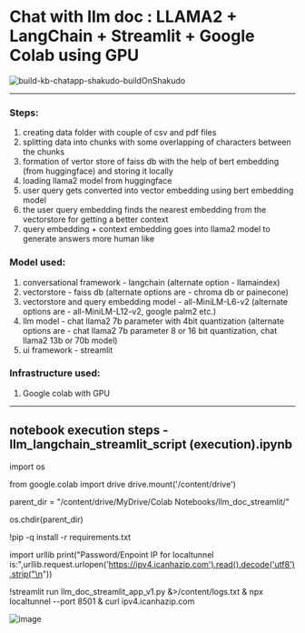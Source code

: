 # Chat with llm doc : LLAMA2 + LangChain + Streamlit + Google Colab using GPU

![build-kb-chatapp-shakudo-buildOnShakudo](https://github.com/anirban071/llm_doc_streamlit/assets/7694348/be4caa93-84fe-4397-9723-0ab71c11b04b)


----------------------------------------------------------------------------
### Steps:
1. creating data folder with couple of csv and pdf files
2. splitting data into chunks with some overlapping of characters between the chunks
3. formation of vertor store of faiss db with the help of bert embedding (from huggingface) and storing it locally
4. loading llama2 model from huggingface
5. user query gets converted into vector embedding using bert embedding model
6. the user query embedding finds the nearest embedding from the vectorstore for getting a better context
7. query embedding + context embedding goes into llama2 model to generate answers more human like


### Model used:
1. conversational framework - langchain (alternate option - llamaindex)
2. vectorstore - faiss db (alternate options are - chroma db or painecone)
3. vectorstore and query embedding model - all-MiniLM-L6-v2 (alternate options are - all-MiniLM-L12-v2, google palm2 etc.)
4. llm model - chat llama2 7b parameter with 4bit quantization (alternate options are - chat llama2 7b parameter 8 or 16 bit quantization, chat llama2 13b or 70b model)
5. ui framework - streamlit


### Infrastructure used:
1. Google colab with GPU

----------------------------------------------------------------------------


## notebook execution steps - llm_langchain_streamlit_script (execution).ipynb

import os

from google.colab import drive
drive.mount('/content/drive')

parent_dir = "/content/drive/MyDrive/Colab Notebooks/llm_doc_streamlit/"

os.chdir(parent_dir)

!pip -q install -r requirements.txt

import urllib
print("Password/Enpoint IP for localtunnel is:",urllib.request.urlopen('https://ipv4.icanhazip.com').read().decode('utf8').strip("\n"))

!streamlit run llm_doc_streamlit_app_v1.py &>/content/logs.txt & npx localtunnel --port 8501 & curl ipv4.icanhazip.com


![image](https://github.com/anirban071/llm_doc_streamlit/assets/7694348/495ec269-14a9-4982-8ccd-d16b7f11e3c0)




